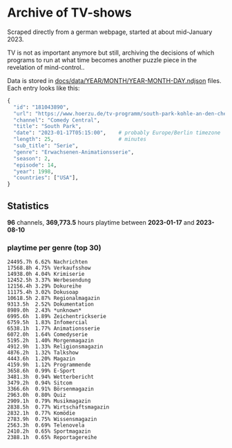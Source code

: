 # Archive of TV-shows

Scraped directly from a german webpage, started at about mid-January 2023.

TV is not as important anymore but still, archiving the decisions of which programs to run at what time
becomes another puzzle piece in the revelation of mind-control.. 

Data is stored in [docs/data/YEAR/MONTH/YEAR-MONTH-DAY.ndjson](docs/data/) files. 
Each entry looks like this:

```python
{
  "id": "181043890", 
  "url": "https://www.hoerzu.de/tv-programm/south-park-kohle-an-den-chefkoch/bid_181043890/", 
  "channel": "Comedy Central", 
  "title": "South Park", 
  "date": "2023-01-17T05:15:00",    # probably Europe/Berlin timezone 
  "length": 25,                     # minutes 
  "sub_title": "Serie", 
  "genre": "Erwachsenen-Animationsserie", 
  "season": 2, 
  "episode": 14, 
  "year": 1998, 
  "countries": ["USA"],
}
```

## Statistics

**96** channels, **369,773.5** hours playtime between **2023-01-17** and **2023-08-10**


### playtime per genre (top 30)

    24495.7h 6.62% Nachrichten
    17568.8h 4.75% Verkaufsshow
    14938.0h 4.04% Krimiserie
    12452.5h 3.37% Werbesendung
    12156.4h 3.29% Dokureihe
    11175.4h 3.02% Dokusoap
    10618.5h 2.87% Regionalmagazin
    9313.5h  2.52% Dokumentation
    8989.0h  2.43% *unknown*
    6995.6h  1.89% Zeichentrickserie
    6759.5h  1.83% Infomercial
    6538.1h  1.77% Animationsserie
    6072.0h  1.64% Comedyserie
    5195.2h  1.40% Morgenmagazin
    4912.9h  1.33% Religionsmagazin
    4876.2h  1.32% Talkshow
    4443.6h  1.20% Magazin
    4159.9h  1.12% Programmende
    3658.6h  0.99% E-Sport
    3481.3h  0.94% Wetterbericht
    3479.2h  0.94% Sitcom
    3366.6h  0.91% Börsenmagazin
    2963.0h  0.80% Quiz
    2909.1h  0.79% Musikmagazin
    2838.5h  0.77% Wirtschaftsmagazin
    2832.1h  0.77% Komödie
    2783.9h  0.75% Wissensmagazin
    2563.3h  0.69% Telenovela
    2410.2h  0.65% Sportmagazin
    2388.1h  0.65% Reportagereihe
